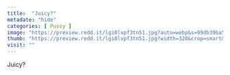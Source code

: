 ```yaml
---
title:  "Juicy?"
metadate: "hide"
categories: [ Pussy ]
image: "https://preview.redd.it/lgi0lvpf3tn51.jpg?auto=webp&s=99db39ba5ff673e507bc49b87e87cb265f6b654b"
thumb: "https://preview.redd.it/lgi0lvpf3tn51.jpg?width=320&crop=smart&auto=webp&s=81f768430badc119dbe60f8695e210ef95855477"
visit: ""
---
```

Juicy?
